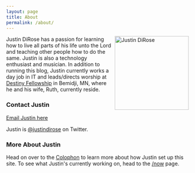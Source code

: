 ```yaml
---
layout: page
title: About
permalink: /about/
---
```


<img src="https://dl.dropboxusercontent.com/s/ns4gnighlljpgpo/justin.png" alt="Justin DiRose" style="width: 200px; float: right; margin: 0 10px 75px 10px; display: inline-block;"/> Justin DiRose has a passion for learning how to live all parts of his life unto the Lord and teaching other people how to do the same. Justin is also a technology enthusiast and musician. In addition to running this blog, Justin currently works a day job in IT and leads/directs worship at [Destiny Fellowship](http://dfbemidji.com) in Bemidji, MN, where he and his wife, Ruth, currently reside.

### Contact Justin

[Email Justin here](/contact)

Justin is [@justindirose](https://twitter.com/justindirose) on Twitter.

### More About Justin

Head on over to the [Colophon](/colophon) to learn more about how Justin set up this site.
To see what Justin's currently working on, head to the [/now](/now) page.
